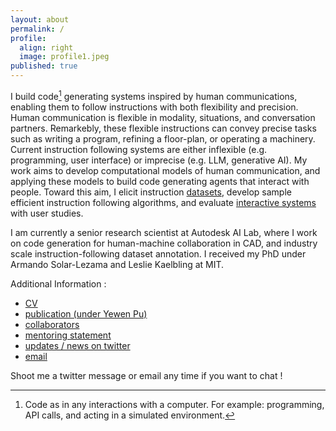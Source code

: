 ```yaml
---
layout: about
permalink: /
profile:
  align: right
  image: profile1.jpeg
published: true
---
```


I build code[^1] generating systems inspired by human communications, enabling them to follow instructions with both flexibility and precision. Human communication is flexible in modality, situations, and conversation partners. Remarkebly, these flexible instructions can convey precise tasks such as writing a program, refining a floor-plan, or operating a machinery. Current instruction following systems are either inflexible (e.g. programming, user interface) or imprecise (e.g. LLM, generative AI). My work aims to develop computational models of human communication, and applying these models to build code generating agents that interact with people. Toward this aim, I elicit instruction [datasets](/datasets/), develop sample efficient instruction following algorithms, and evaluate [interactive systems](/interactive-systems/) with user studies.

I am currently a senior research scientist at Autodesk AI Lab, where I work on code generation for human-machine collaboration in CAD, and industry scale instruction-following dataset annotation. I received my PhD under Armando Solar-Lezama and Leslie Kaelbling at MIT.

Additional Information : 
- [CV](/assets/CV.pdf)
- [publication (under Yewen Pu)](https://scholar.google.com/citations?user=LJnNKXMAAAAJ&hl=en) 
- [collaborators](/collaborators/)
- [mentoring statement](/mentoring-statement/)
- [updates / news on twitter](https://x.com/evanthebouncy)
- [email](mailto:yewen.pu@autodesk.com)

Shoot me a twitter message or email any time if you want to chat !

[^1]: Code as in any interactions with a computer. For example: programming, API calls, and acting in a simulated environment.

